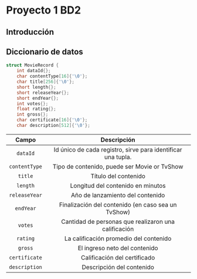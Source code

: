 # Proyecto 1 BD2

## Introducción 


## Diccionario de datos

```c++
struct MovieRecord {
    int dataId{};
    char contentType[16]{'\0'};
    char title[256]{'\0'};
    short length{};
    short releaseYear{};
    short endYear{};
    int votes{};
    float rating{};
    int gross{};
    char certificate[16]{'\0'};
    char description[512]{'\0'};
```

|       Campo       |                         Descripción                          |
|:-----------------:|:------------------------------------------------------------:|
|   ```dataId```    | Id único de cada registro, sirve para identificar una tupla. |
| ```contentType``` |         Tipo de contenido, puede ser Movie or TvShow         |
|    ```title```    |                     Título del contenido                     |
|   ```length```    |              Longitud del contenido en minutos               |
| ```releaseYear``` |               Año de lanzamiento del contenido               |
|   ```endYear```   |      Finalización del contenido (en caso sea un TvShow)      |
|    ```votes```    |     Cantidad de personas que realizaron una calificación     |
|   ```rating```    |            La calificación promedio del contenido            |
|    ```gross```    |                El ingreso neto del contenido                 |
| ```certificate``` |                 Calificación del certificado                 |
| ```description``` |                  Descripción del contenido                   |
